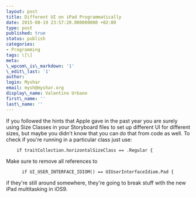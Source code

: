 ```yaml
---
layout: post
title: Different UI on iPad Programmatically
date: 2015-08-19 23:57:20.000000000 +02:00
type: post
published: true
status: publish
categories:
- Programming
tags: \[\]
meta:
\_wpcom\_is\_markdown: '1'
\_edit\_last: '1'
author:
login: Myshar
email: mysh@myshar.org
display\_name: Valentino Urbano
first\_name: ''
last\_name: ''
---
```


If you followed the hints that Apple gave in the past year you are surely using Size Classes in your Storyboard files to set up different UI for different sizes, but maybe you didn't know that you can do that from code as well. To check if you're running in a particular class just use:

        if traitCollection.horizontalSizeClass == .Regular {
    

Make sure to remove all references to

          if UI_USER_INTERFACE_IDIOM() == UIUserInterfaceIdiom.Pad {
    

if they're still around somewhere, they're going to break stuff with the new iPad multitasking in iOS9\.
